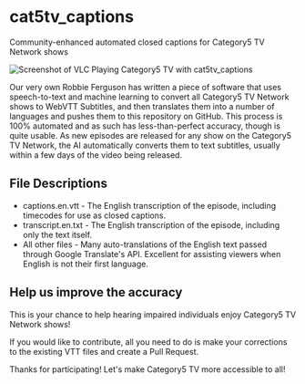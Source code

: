 # cat5tv_captions
Community-enhanced automated closed captions for Category5 TV Network shows

![Screenshot of VLC Playing Category5 TV with cat5tv_captions](assets/cat5tv_captions.png?raw=true)

Our very own Robbie Ferguson has written a piece of software that uses speech-to-text and machine learning to convert all Category5 TV Network shows to WebVTT Subtitles, and then translates them into a number of languages and pushes them to this repository on GitHub. This process is 100% automated and as such has less-than-perfect accuracy, though is quite usable. As new episodes are released for any show on the Category5 TV Network, the AI automatically converts them to text subtitles, usually within a few days of the video being released.

## File Descriptions
- captions.en.vtt - The English transcription of the episode, including timecodes for use as closed captions.
- transcript.en.txt - The English transcription of the episode, including only the text itself.
- All other files - Many auto-translations of the English text passed through Google Translate's API. Excellent for assisting viewers when English is not their first language.

## Help us improve the accuracy

This is your chance to help hearing impaired individuals enjoy Category5 TV Network shows!

If you would like to contribute, all you need to do is make your corrections to the existing VTT files and create a Pull Request.

Thanks for participating! Let's make Category5 TV more accessible to all!
